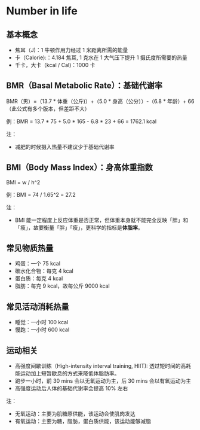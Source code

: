 # Number in life

## 基本概念

- 焦耳（J)：1 牛顿作用力经过 1 米距离所需的能量
- 卡（Calorie):：4.184 焦耳, 1 克水在 1 大气压下提升 1 摄氏度所需要的热量
- 千卡，大卡（kcal / Cal)：1000 卡

## BMR（Basal Metabolic Rate）：基础代谢率

BMR（男）=（13.7 * 体重（公斤)）+（5.0 * 身高（公分））-（6.8 * 年龄）+ 66（此公式有多个版本，但差距不大）

例：BMR = 13.7 * 75 + 5.0 * 165 - 6.8 * 23 + 66 = 1762.1 kcal

注：

- 减肥的时候摄入热量不建议少于基础代谢率

## BMI（Body Mass Index）：身高体重指数

BMI = w / h^2

例：BMI = 74 / 1.65^2 = 27.2

注：

- BMI 能一定程度上反应体重是否正常，但体重本身就不能完全反映「胖」和「瘦」，故要衡量「胖」「瘦」，更科学的指标是**体脂率**。

## 常见物质热量

- 鸡蛋：一个 75 kcal
- 碳水化合物：每克 4 kcal
- 蛋白质：每克 4 kcal
- 脂肪：每克 9 kcal，故每公斤 9000 kcal

## 常见活动消耗热量

- 睡觉：一小时 100 kcal
- 慢跑：一小时 600 kcal

## 运动相关

- 高强度间歇训练（High-intensity interval training, HIIT): 透过短时间的高耗能运动加上短暂歇息的方式来降低体脂肪率。
- 跑步一小时，前 30 mins 会以无氧运动为主，后 30 mins 会以有氧运动为主
- 高强度运动后人体的基础代谢率会提高 10% 左右

注：

- 无氧运动：主要为肌糖原供能，该运动会使肌肉发达
- 有氧运动：主要为糖，脂肪，蛋白质供能，该运动能够减脂